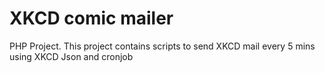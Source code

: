 # XKCD comic mailer
PHP Project.
This project contains scripts to send XKCD mail every 5 mins using XKCD Json and cronjob
